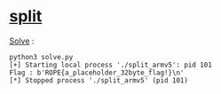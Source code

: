 # [split](https://ropemporium.com/challenge/split.html)

[Solve](./solve.py) :

```console
python3 solve.py 
[+] Starting local process './split_armv5': pid 101
Flag : b'ROPE{a_placeholder_32byte_flag!}\n'
[*] Stopped process './split_armv5' (pid 101)
```
